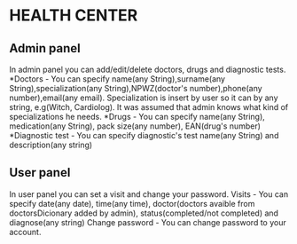 HEALTH CENTER
==============

Admin panel
-----------
In admin panel you can add/edit/delete doctors, drugs and diagnostic tests.
*Doctors - You can specify name(any String),surname(any String),specialization(any String),NPWZ(doctor's number),phone(any number),email(any email). Specialization is insert by user so it can by any string, e.g(Witch, Cardiolog). It was assumed that admin knows what kind of specializations he needs.
*Drugs - You can specify name(any String), medication(any String), pack size(any number), EAN(drug's number)
*Diagnostic test - You can specify diagnostic's test name(any String) and description(any string)

User panel
-----------
In user panel you can set a visit and change your password.
Visits - You can specify date(any date), time(any time), doctor(doctors avaible from doctorsDicionary added by admin), status(completed/not completed) and diagnose(any string)
Change password - You can change password to your account.